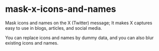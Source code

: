 # mask-x-icons-and-names

Mask icons and names on the X (Twitter) message;  It makes X captures easy to use in blogs, articles, and social media.

You can replace icons and names by dummy data, and you can also blur existing icons and names.
